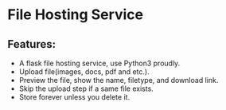 # File Hosting Service

## Features:

- A flask file hosting service, use Python3 proudly.
- Upload file(images, docs, pdf and etc.).
- Preview the file, show the name, filetype, and download link.
- Skip the upload step if a same file exists.
- Store forever unless you delete it.

